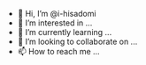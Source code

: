 - 👋 Hi, I’m @i-hisadomi
- 👀 I’m interested in ...
- 🌱 I’m currently learning ...
- 💞️ I’m looking to collaborate on ...
- 📫 How to reach me ...

<!---
i-hisadomi/i-hisadomi is a ✨ special ✨ repository because its `README.md` (this file) appears on your GitHub profile.
You can click the Preview link to take a look at your changes.
--->
